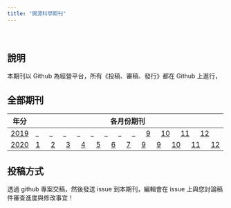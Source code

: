 ```yaml
---
title: "開源科學期刊"
---
```


　

## 說明

本期刊以 Github 為經營平台，所有《投稿、審稿、發行》都在 Github 上進行，

## 全部期刊

年分           | 各月份期刊
--------------|----------------------------------------------------------
[2019](2019)  | _ 　 _ 　 _ 　 _ 　 _ 　 _ 　 _ 　 _ 　  [9](2019/9) 　 [10](2019/10) 　 [11](2019/11) 　 [12](2019/12)
[2020](2020)  | [1](2020/1) 　 [2](2020/1) 　 [3](2020/1) 　 [4](2020/1) 　 [5](2020/1) 　 [6](2020/1) 　 [7](2020/1) 　 [9](2020/1) 　 [9](2020/1) 　 [10](2020/1) 　 [11](2020/1) 　 [12](2020/1)

## 投稿方式

透過 github 專案交稿，然後發送 issue 到本期刊，編輯會在 issue 上與您討論稿件審查進度與修改事宜！
